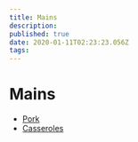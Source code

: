 ```yaml
---
title: Mains
description: 
published: true
date: 2020-01-11T02:23:23.056Z
tags: 
---
```


# Mains
+ [Pork](Pork)
+ [Casseroles](Casserols)